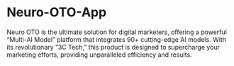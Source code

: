 # Neuro-OTO-App
Neuro OTO is the ultimate solution for digital marketers, offering a powerful “Multi-AI Model” platform that integrates 90+ cutting-edge AI models. With its revolutionary “3C Tech,” this product is designed to supercharge your marketing efforts, providing unparalleled efficiency and results.
